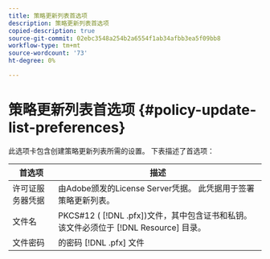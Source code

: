 ```yaml
---
title: 策略更新列表首选项
description: 策略更新列表首选项
copied-description: true
source-git-commit: 02ebc3548a254b2a6554f1ab34afbb3ea5f09bb8
workflow-type: tm+mt
source-wordcount: '73'
ht-degree: 0%

---
```


# 策略更新列表首选项 {#policy-update-list-preferences}

此选项卡包含创建策略更新列表所需的设置。 下表描述了首选项：

| 首选项 | 描述 |
|---|---|
| 许可证服务器凭据 | 由Adobe颁发的License Server凭据。 此凭据用于签署策略更新列表。 |
| 文件名 | PKCS#12 ( [!DNL .pfx])文件，其中包含证书和私钥。 该文件必须位于 [!DNL Resource] 目录。 |
| 文件密码 | 的密码 [!DNL .pfx] 文件 |
